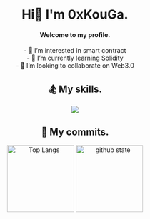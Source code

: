 <h1 align="center">Hi👋 I'm 0xKouGa.</h1>
<h4 align="center">Welcome to my profile.</h4>
<p align="middle">
  - 👀 I’m interested in smart contract</br>
  - 🌱 I’m currently learning Solidity</br>
  - 💞️ I’m looking to collaborate on Web3.0
</p>
  
<h2 align="center">🏂 My skills.</h2>

<p align="middle">
<img src="https://skillicons.dev/icons?i=ts,js,html,css,nodejs,vscode,solidity,mysql,ipfs,electron,react,materialui,git,github,bots,discord,twitter,ps&theme=dark&perline=10" />
</p>

<h2 align="center">🚴 My commits.</h2>

<p align="middle">
  <img alt="Top Langs" height="150px" src="https://github-readme-stats.vercel.app/api/top-langs/?username=0xkouga&layout=compact&show_icons=true" />
  <img alt="github state" height="150px" src="https://github-readme-stats.vercel.app/api?username=0xkouga&show_icons=true" />
</p>
